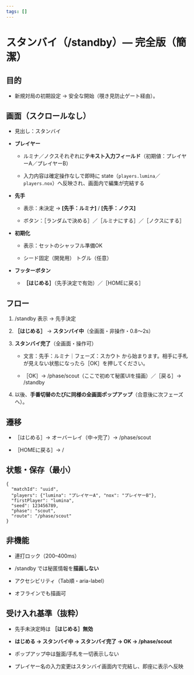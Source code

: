 ```yaml
---
tags: []
---
```

# **スタンバイ（/standby）— 完全版（簡潔）**

  

## **目的**

- 新規対局の初期設定 → 安全な開始（覗き見防止ゲート経由）。
    

  

## **画面（スクロールなし）**

- 見出し：スタンバイ
    
- **プレイヤー**

    - ルミナ／ノクスそれぞれに**テキスト入力フィールド**（初期値：プレイヤーA／プレイヤーB）

    - 入力内容は確定操作なしで即時に state（`players.lumina`／`players.nox`）へ反映され、画面内で編集が完結する
        
    
- **先手**
    
    - 表示：未決定 → **[先手：ルミナ]** / **[先手：ノクス]**
        
    - ボタン：［ランダムで決める］／［ルミナにする］／［ノクスにする］
        
    
- **初期化**
    
    - 表示：セットのシャッフル準備OK
        
    - シード固定（開発用） トグル（任意）
        
    
- **フッターボタン**
    
    - **［はじめる］**（先手決定で有効）／［HOMEに戻る］
        
    

  

## **フロー**

1. /standby 表示 → 先手決定
    
2. **［はじめる］** → **スタンバイ中**（全画面・非操作・0.8〜2s）
    
3. **スタンバイ完了**（全画面・操作可）
    
    - 文言：先手：ルミナ｜フェーズ：スカウト から始まります。相手に手札が見えない状態になったら［OK］を押してください。
        
    - ［OK］→ /phase/scout（ここで初めて秘匿UIを描画）／［戻る］→ /standby
        
    
4. 以後、**手番切替のたびに同様の全画面ポップアップ**（合意後に次フェーズへ）。
    

  

## **遷移**

- ［はじめる］→ オーバーレイ（中→完了）→ /phase/scout
    
- ［HOMEに戻る］→ /
    

  

## **状態・保存（最小）**

```
{
  "matchId": "uuid",
  "players": {"lumina": "プレイヤーA", "nox": "プレイヤーB"},
  "firstPlayer": "lumina",
  "seed": 123456789,
  "phase": "scout",
  "route": "/phase/scout"
}
```

## **非機能**

- 連打ロック（200–400ms）
    
- /standby では秘匿情報を**描画しない**
    
- アクセシビリティ（Tab順・aria-label）
    
- オフラインでも描画可
    

  

## **受け入れ基準（抜粋）**

- 先手未決定時は **［はじめる］無効**
    
- **はじめる → スタンバイ中 → スタンバイ完了 → OK → /phase/scout**
    
- ポップアップ中は盤面/手札を一切表示しない
    
- プレイヤー名の入力変更はスタンバイ画面内で完結し、即座に表示へ反映
